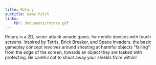 ```yaml
---
title: Rotary
subtitle: Game Pitch
links:
    PDF: documents/rotary.pdf
---
```

Rotary is a 2D, score-attack arcade game, for mobile devices with touch screens.  Inspired by Tetris, Brick Breaker, and Space Invaders, the basic gameplay concept revolves around shooting at harmful objects "falling" from the edge of the screen, towards an object they are tasked with protecting. Be careful not to shoot away your shields from within!

